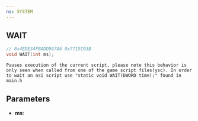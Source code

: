 ```yaml
---
ns: SYSTEM
---
```

## WAIT

```c
// 0x4EDE34FBADD967A6 0x7715C03B
void WAIT(int ms);
```

```
Pauses execution of the current script, please note this behavior is only seen when called from one of the game script files(ysc). In order to wait an asi script use "static void WAIT(DWORD time);" found in main.h
```

## Parameters
* **ms**: 

